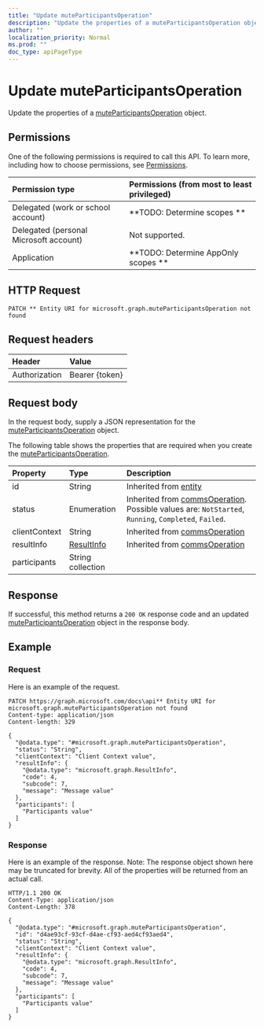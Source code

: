 ```yaml
---
title: "Update muteParticipantsOperation"
description: "Update the properties of a muteParticipantsOperation object."
author: ""
localization_priority: Normal
ms.prod: ""
doc_type: apiPageType
---
```


# Update muteParticipantsOperation

Update the properties of a [muteParticipantsOperation](../resources/muteparticipantsoperation.md) object.

## Permissions
One of the following permissions is required to call this API. To learn more, including how to choose permissions, see [Permissions](/concepts/permissions-reference.md).

|Permission type|Permissions (from most to least privileged)|
|:---|:---|
|Delegated (work or school account)|**TODO: Determine scopes **|
|Delegated (personal Microsoft account)|Not supported.|
|Application|**TODO: Determine AppOnly scopes **|

## HTTP Request
<!-- {
  "blockType": "ignored"
}
-->
``` http
PATCH ** Entity URI for microsoft.graph.muteParticipantsOperation not found
```

## Request headers
|Header|Value|
|:---|:---|
|Authorization|Bearer {token}|

## Request body
In the request body, supply a JSON representation for the [muteParticipantsOperation](../resources/muteParticipantsOperation.md) object.

The following table shows the properties that are required when you create the [muteParticipantsOperation](../resources/muteparticipantsoperation.md).

|Property|Type|Description|
|:---|:---|:---|
|id|String| Inherited from [entity](../resources/entity.md)|
|status|Enumeration| Inherited from [commsOperation](../resources/commsOperation.md). Possible values are: `NotStarted`, `Running`, `Completed`, `Failed`.|
|clientContext|String| Inherited from [commsOperation](../resources/commsOperation.md)|
|resultInfo|[ResultInfo](../resources/ResultInfo.md)| Inherited from [commsOperation](../resources/commsOperation.md)|
|participants|String collection||



## Response
If successful, this method returns a `200 OK` response code and an updated [muteParticipantsOperation](../resources/muteparticipantsoperation.md) object in the response body.

## Example

### Request
Here is an example of the request.
<!-- {
  "blockType": "request",
  "name": "update_muteparticipantsoperation"
}
-->
``` http
PATCH https://graph.microsoft.com/docs\api** Entity URI for microsoft.graph.muteParticipantsOperation not found
Content-type: application/json
Content-length: 329

{
  "@odata.type": "#microsoft.graph.muteParticipantsOperation",
  "status": "String",
  "clientContext": "Client Context value",
  "resultInfo": {
    "@odata.type": "microsoft.graph.ResultInfo",
    "code": 4,
    "subcode": 7,
    "message": "Message value"
  },
  "participants": [
    "Participants value"
  ]
}
```

### Response
Here is an example of the response. Note: The response object shown here may be truncated for brevity. All of the properties will be returned from an actual call.
<!-- {
  "blockType": "response",
  "truncated": true
}
-->
``` http
HTTP/1.1 200 OK
Content-Type: application/json
Content-Length: 378

{
  "@odata.type": "#microsoft.graph.muteParticipantsOperation",
  "id": "d4ae93cf-93cf-d4ae-cf93-aed4cf93aed4",
  "status": "String",
  "clientContext": "Client Context value",
  "resultInfo": {
    "@odata.type": "microsoft.graph.ResultInfo",
    "code": 4,
    "subcode": 7,
    "message": "Message value"
  },
  "participants": [
    "Participants value"
  ]
}
```


